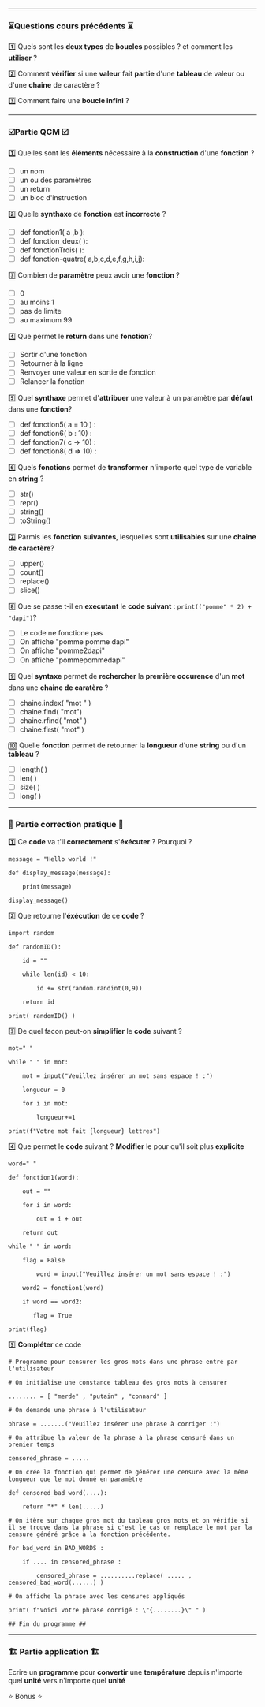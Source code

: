 ----
### ⌛Questions cours précédents ⌛

1️⃣  Quels sont les **deux types** de **boucles** possibles ? et comment les **utiliser** ?

2️⃣  Comment **vérifier** si une **valeur** fait **partie** d'une **tableau** de valeur ou d'une **chaine** de caractère ? 

3️⃣   Comment faire une **boucle infini** ?

-----
### ☑️Partie QCM ☑️

1️⃣  Quelles sont les **éléments** nécessaire à la **construction** d'une **fonction** ?
- [ ] un nom
- [ ] un ou des paramètres
- [ ] un return
- [ ] un bloc d'instruction

2️⃣  Quelle **synthaxe** de **fonction** est **incorrecte**  ?
- [ ] def fonction1( a ,b ):
- [ ] def fonction_deux( ):
- [ ] def fonctionTrois( ):
- [ ] def fonction-quatre( a,b,c,d,e,f,g,h,i,j):

3️⃣  Combien de **paramètre** peux avoir une **fonction** ?
- [ ] 0
- [ ] au moins 1
- [ ] pas de limite
- [ ] au maximum 99

4️⃣  Que permet le **return** dans une **fonction**?
- [ ] Sortir d'une fonction
- [ ] Retourner à la ligne
- [ ] Renvoyer une valeur en sortie de fonction
- [ ] Relancer la fonction

5️⃣  Quel **synthaxe** permet d'**attribuer** une valeur à un paramètre par **défaut** dans une **fonction**?
- [ ] def fonction5( a = 10 ) :
- [ ] def fonction6( b : 10) :
- [ ] def fonction7( c -> 10) :
- [ ] def fonction8( d => 10) :

6️⃣  Quels **fonctions** permet de **transformer** n'importe quel type de variable en **string** ?
- [ ] str()
- [ ] repr()
- [ ] string()
- [ ] toString()

7️⃣  Parmis les **fonction suivantes**, lesquelles sont **utilisables** sur une **chaine de caractère**?
- [ ] upper()
- [ ] count()
- [ ] replace()
- [ ] slice()

8️⃣  Que se passe t-il en **executant** le **code suivant** : `print(("pomme" * 2) + "dapi")`?
- [ ] Le code ne fonctione pas
- [ ] On affiche "pomme pomme dapi"
- [ ] On affiche "pomme2dapi"
- [ ] On affiche "pommepommedapi"

9️⃣  Quel **syntaxe** permet de **rechercher** la **première occurence** d'un **mot** dans une **chaine de caratère** ?
- [ ] chaine.index(  "mot " )
- [ ] chaine.find( "mot")
- [ ] chaine.rfind( "mot" )
- [ ] chaine.first( "mot" )

🔟 Quelle **fonction** permet de retourner la **longueur** d'une **string** ou d'un **tableau** ? 
- [ ] length( )
- [ ] len( )
- [ ] size( )
- [ ] long( )

----
### 📝 Partie correction pratique 📝

1️⃣ Ce **code** va t'il **correctement** s'**éxécuter** ? Pourquoi ?
````
message = "Hello world !"

def display_message(message):

	print(message)

display_message()
````

2️⃣ Que retourne l'**éxécution** de ce **code** ? 
````
import random

def randomID():

    id = ""

    while len(id) < 10:

        id += str(random.randint(0,9))

    return id  

print( randomID() )

````

3️⃣ De quel facon peut-on **simplifier** le **code** suivant ?
````
mot=" "

while " " in mot:

    mot = input("Veuillez insérer un mot sans espace ! :")

    longueur = 0

    for i in mot:

        longueur+=1

print(f"Votre mot fait {longueur} lettres")
````

4️⃣ Que permet le **code** suivant ? **Modifier** le pour qu'il soit plus **explicite**
````
word=" "

def fonction1(word):
	
	out = ""
	
	for i in word:
		
		out = i + out
	
	return out

while " " in word:

	flag = False
    
    	word = input("Veuillez insérer un mot sans espace ! :")
	
	word2 = fonction1(word)
	
	if word == word2:
	
	   flag = True

print(flag)
````

5️⃣ **Compléter** ce code
````
# Programme pour censurer les gros mots dans une phrase entré par l'utilisateur

# On initialise une constance tableau des gros mots à censurer

........ = [ "merde" , "putain" , "connard" ]

# On demande une phrase à l'utilisateur 

phrase = .......("Veuillez insérer une phrase à corriger :")

# On attribue la valeur de la phrase à la phrase censuré dans un premier temps

censored_phrase = .....

# On crée la fonction qui permet de générer une censure avec la même longueur que le mot donné en paramètre

def censored_bad_word(....):

    return "*" * len(.....)

# On itère sur chaque gros mot du tableau gros mots et on vérifie si il se trouve dans la phrase si c'est le cas on remplace le mot par la censure généré grâce à la fonction précédente. 

for bad_word in BAD_WORDS :

    if .... in censored_phrase :

        censored_phrase = ..........replace( ..... , censored_bad_word(......) )

# On affiche la phrase avec les censures appliqués 

print( f"Voici votre phrase corrigé : \"{........}\" " )

## Fin du programme ##

````

----
### 🏗 Partie application 🏗

Ecrire un **programme** pour **convertir** une **température** depuis n'importe quel **unité** vers n'importe quel **unité**

⭐ Bonus ⭐

